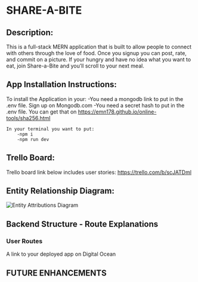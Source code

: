 # SHARE-A-BITE

## Description:

This is a full-stack MERN application that is built to allow people to connect with others through the love of food.
 Once you signup you can post, rate, and commit on a picture. If your hungry and have no idea what you want to eat, join Share-a-Bite and you’ll scroll to your next meal.

## App Installation Instructions:

To install the Application in your:
-You need a mongodb link to put in the .env file. Sign up on Mongodb.com
-You need a secret hash to put in the .env file. You can get that on https://emn178.github.io/online-tools/sha256.html 

	In your terminal you want to put:
		-npm i
		-npm run dev

## Trello Board:

Trello board link below includes user stories:
https://trello.com/b/scJATDml 

## Entity Relationship Diagram:

![Entity Attributions Diagram](https://i.imgur.com/zTSYJeE.png)

## Backend Structure - Route Explanations

### User Routes










A link to your deployed app on Digital Ocean



FUTURE ENHANCEMENTS
-

